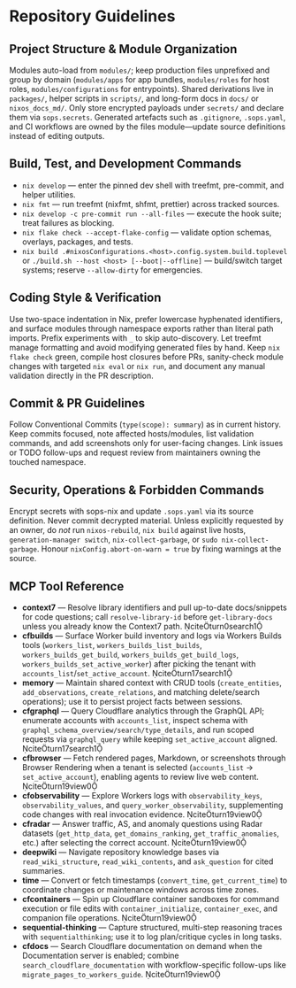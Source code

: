 # Repository Guidelines

## Project Structure & Module Organization
Modules auto-load from `modules/`; keep production files unprefixed and group by domain (`modules/apps` for app bundles, `modules/roles` for host roles, `modules/configurations` for entrypoints). Shared derivations live in `packages/`, helper scripts in `scripts/`, and long-form docs in `docs/` or `nixos_docs_md/`. Only store encrypted payloads under `secrets/` and declare them via `sops.secrets`. Generated artefacts such as `.gitignore`, `.sops.yaml`, and CI workflows are owned by the files module—update source definitions instead of editing outputs.

## Build, Test, and Development Commands
- `nix develop` — enter the pinned dev shell with treefmt, pre-commit, and helper utilities.
- `nix fmt` — run treefmt (nixfmt, shfmt, prettier) across tracked sources.
- `nix develop -c pre-commit run --all-files` — execute the hook suite; treat failures as blocking.
- `nix flake check --accept-flake-config` — validate option schemas, overlays, packages, and tests.
- `nix build .#nixosConfigurations.<host>.config.system.build.toplevel` or `./build.sh --host <host> [--boot|--offline]` — build/switch target systems; reserve `--allow-dirty` for emergencies.

## Coding Style & Verification
Use two-space indentation in Nix, prefer lowercase hyphenated identifiers, and surface modules through namespace exports rather than literal path imports. Prefix experiments with `_` to skip auto-discovery. Let treefmt manage formatting and avoid modifying generated files by hand. Keep `nix flake check` green, compile host closures before PRs, sanity-check module changes with targeted `nix eval` or `nix run`, and document any manual validation directly in the PR description.

## Commit & PR Guidelines
Follow Conventional Commits (`type(scope): summary`) as in current history. Keep commits focused, note affected hosts/modules, list validation commands, and add screenshots only for user-facing changes. Link issues or TODO follow-ups and request review from maintainers owning the touched namespace.

## Security, Operations & Forbidden Commands
Encrypt secrets with sops-nix and update `.sops.yaml` via its source definition. Never commit decrypted material. Unless explicitly requested by an owner, do *not* run `nixos-rebuild`, `nix build` against live hosts, `generation-manager switch`, `nix-collect-garbage`, or `sudo nix-collect-garbage`. Honour `nixConfig.abort-on-warn = true` by fixing warnings at the source.

## MCP Tool Reference
- **context7** — Resolve library identifiers and pull up-to-date docs/snippets for code questions; call `resolve-library-id` before `get-library-docs` unless you already know the Context7 path. citeturn0search1
- **cfbuilds** — Surface Worker build inventory and logs via Workers Builds tools (`workers_list`, `workers_builds_list_builds`, `workers_builds_get_build`, `workers_builds_get_build_logs`, `workers_builds_set_active_worker`) after picking the tenant with `accounts_list`/`set_active_account`. citeturn17search1
- **memory** — Maintain shared context with CRUD tools (`create_entities`, `add_observations`, `create_relations`, and matching delete/search operations); use it to persist project facts between sessions.
- **cfgraphql** — Query Cloudflare analytics through the GraphQL API; enumerate accounts with `accounts_list`, inspect schema with `graphql_schema_overview/search/type_details`, and run scoped requests via `graphql_query` while keeping `set_active_account` aligned. citeturn17search1
- **cfbrowser** — Fetch rendered pages, Markdown, or screenshots through Browser Rendering when a tenant is selected (`accounts_list` → `set_active_account`), enabling agents to review live web content. citeturn19view0
- **cfobservability** — Explore Workers logs with `observability_keys`, `observability_values`, and `query_worker_observability`, supplementing code changes with real invocation evidence. citeturn19view0
- **cfradar** — Answer traffic, AS, and anomaly questions using Radar datasets (`get_http_data`, `get_domains_ranking`, `get_traffic_anomalies`, etc.) after selecting the correct account. citeturn19view0
- **deepwiki** — Navigate repository knowledge bases via `read_wiki_structure`, `read_wiki_contents`, and `ask_question` for cited summaries.
- **time** — Convert or fetch timestamps (`convert_time`, `get_current_time`) to coordinate changes or maintenance windows across time zones.
- **cfcontainers** — Spin up Cloudflare container sandboxes for command execution or file edits with `container_initialize`, `container_exec`, and companion file operations. citeturn19view0
- **sequential-thinking** — Capture structured, multi-step reasoning traces with `sequentialthinking`; use it to log plan/critique cycles in long tasks.
- **cfdocs** — Search Cloudflare documentation on demand when the Documentation server is enabled; combine `search_cloudflare_documentation` with workflow-specific follow-ups like `migrate_pages_to_workers_guide`. citeturn19view0
